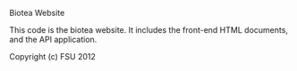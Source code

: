 Biotea Website

This code is the biotea website.  It includes the front-end HTML documents,
and the API application.

Copyright (c) FSU 2012